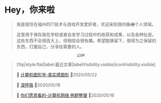 # Hey，你来啦
> 我是居住在福州的IT技术与游戏开发爱好者，欢迎来到我的~~鱼塘~~个人领域。
>
> 这里用于保存我在学校或者自发学习过程中的收获和成果，以及各种扯皮。这些东西不会很高大上，但相信会很有趣。希望能够留下，值得为之保留的东西，打磨自己、分享给需要的人。

<div style="text-align:center;">
	<img src="https://i.loli.net/2020/03/16/5fkUipJE4dB92mz.png" alt="QR" style="zoom:70%;"/>
</div>


> [!tip|style:flat|label:最近文章|labelVisibility:visible|iconVisibility:visible]
>
> 📃 [计算机图形学-真实感图形](/zh-cn/graphics/10.真实感图形学.md) 📅2020/05/22
>
> 📃 [深呼吸](/zh-cn/chat/深呼吸.md) 📅2020/05/18
>
> 📃 [你们愿意看的-计算机网络 例题整理](/zh-cn/network/你们更愿意看的.md) 📅2020/05/16
>